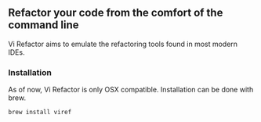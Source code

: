 ## Refactor your code from the comfort of the command line

Vi Refactor aims to emulate the refactoring tools found in most modern IDEs. 

### Installation

As of now, Vi Refactor is only OSX compatible. Installation can be done with brew.

```bash
brew install viref 
```
